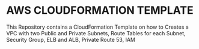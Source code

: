 # AWS CLOUDFORMATION TEMPLATE

This Repository contains a CloudFormation Template on how to Creates a VPC with two Public and Private Subnets, Route Tables for each Subnet, Security Group, ELB and ALB, Private Route 53, IAM
